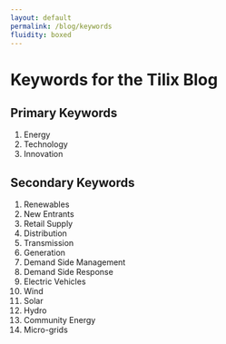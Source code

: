 ---layout: defaultpermalink: /blog/keywordsfluidity: boxed---# Keywords for the Tilix Blog## Primary Keywords1. Energy2. Technology3. Innovation## Secondary Keywords1. Renewables2. New Entrants3. Retail Supply4. Distribution5. Transmission6. Generation7. Demand Side Management8. Demand Side Response9. Electric Vehicles10. Wind11. Solar12. Hydro13. Community Energy14. Micro-grids